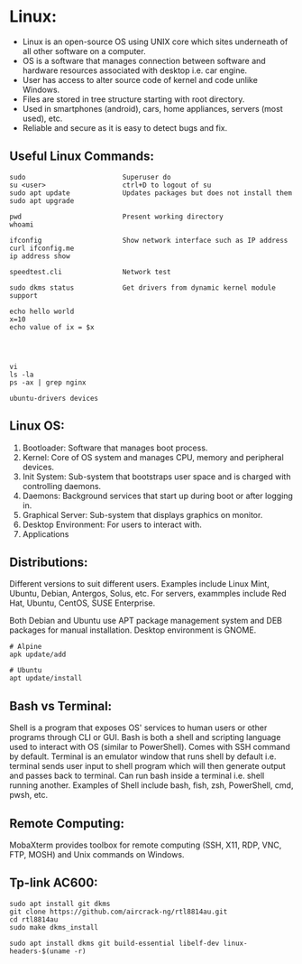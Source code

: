 # Linux:
- Linux is an open-source OS using UNIX core which sites underneath of all other software on a computer.
- OS is a software that manages connection between software and hardware resources associated with desktop i.e. car engine.
- User has access to alter source code of kernel and code unlike Windows.
- Files are stored in tree structure starting with root directory.
- Used in smartphones (android), cars, home appliances, servers (most used), etc. 
- Reliable and secure as it is easy to detect bugs and fix.

## Useful Linux Commands:
```
sudo                        Superuser do
su <user>                   ctrl+D to logout of su
sudo apt update             Updates packages but does not install them
sudo apt upgrade

pwd                         Present working directory
whoami

ifconfig                    Show network interface such as IP address
curl ifconfig.me
ip address show

speedtest.cli               Network test

sudo dkms status            Get drivers from dynamic kernel module support

echo hello world
x=10
echo value of ix = $x




vi
ls -la 
ps -ax | grep nginx

ubuntu-drivers devices
```

## Linux OS:
1) Bootloader: Software that manages boot process.
2) Kernel: Core of OS system and manages CPU, memory and peripheral devices.
3) Init System: Sub-system that bootstraps user space and is charged with controlling daemons.
4) Daemons: Background services that start up during boot or after logging in.
5) Graphical Server: Sub-system that displays graphics on monitor.
6) Desktop Environment: For users to interact with.
7) Applications

## Distributions:
Different versions to suit different users. Examples include Linux Mint, Ubuntu, Debian, Antergos, Solus, etc. For servers, exammples include Red Hat, Ubuntu, CentOS, SUSE Enterprise.

Both Debian and Ubuntu use APT package management system and DEB packages for manual installation. Desktop environment is GNOME.

```
# Alpine
apk update/add

# Ubuntu
apt update/install
```


## Bash vs Terminal:
Shell is a program that exposes OS' services to human users or other programs through CLI or GUI. Bash is both a shell and scripting language used to interact with OS (similar to PowerShell). Comes with SSH command by default. Terminal is an emulator window that runs shell by default i.e. terminal sends user input to shell program which will then generate output and passes back to terminal. Can run bash inside a terminal i.e. shell running another. Examples of Shell include bash, fish, zsh, PowerShell, cmd, pwsh, etc.

## Remote Computing:
MobaXterm provides toolbox for remote computing (SSH, X11, RDP, VNC, FTP, MOSH) and Unix commands on Windows.

## Tp-link AC600:
```
sudo apt install git dkms
git clone https://github.com/aircrack-ng/rtl8814au.git
cd rtl8814au
sudo make dkms_install

sudo apt install dkms git build-essential libelf-dev linux-headers-$(uname -r)
```
